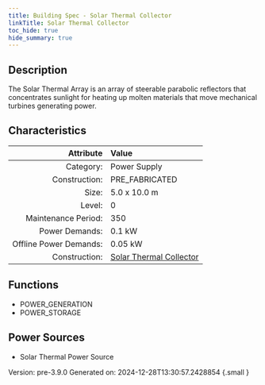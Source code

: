 ```yaml
---
title: Building Spec - Solar Thermal Collector
linkTitle: Solar Thermal Collector
toc_hide: true
hide_summary: true
---
```


## Description
The Solar Thermal Array is an array of steerable parabolic reflectors that concentrates sunlight for heating up molten materials that move mechanical turbines generating power.

## Characteristics

| Attribute      | Value |
|--------:|:------|
|Category:|Power Supply|
|Construction:|PRE_FABRICATED|
|Size:|5.0 x 10.0 m|
|Level:|0|
|Maintenance Period:|350|
|Power Demands:|0.1 kW|
|Offline Power Demands:|0.05 kW|
|Construction:|[Solar Thermal Collector](/docs/definitions/construction/solar-thermal-collector)|

## Functions
      
- POWER_GENERATION
- POWER_STORAGE


## Power Sources
      
- Solar Thermal Power Source


Version: pre-3.9.0 Generated on: 2024-12-28T13:30:57.2428854
{.small }